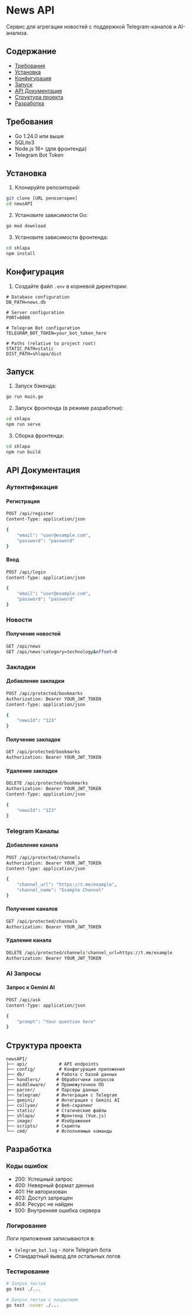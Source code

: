 # News API

Сервис для агрегации новостей с поддержкой Telegram-каналов и AI-анализа.

## Содержание

- [Требования](#требования)
- [Установка](#установка)
- [Конфигурация](#конфигурация)
- [Запуск](#запуск)
- [API Документация](#api-документация)
- [Структура проекта](#структура-проекта)
- [Разработка](#разработка)

## Требования

- Go 1.24.0 или выше
- SQLite3
- Node.js 16+ (для фронтенда)
- Telegram Bot Token

## Установка

1. Клонируйте репозиторий:
```bash
git clone [URL репозитория]
cd newsAPI
```

2. Установите зависимости Go:
```bash
go mod download
```

3. Установите зависимости фронтенда:
```bash
cd shlapa
npm install
```

## Конфигурация

1. Создайте файл `.env` в корневой директории:
```env
# Database configuration
DB_PATH=news.db

# Server configuration
PORT=8080

# Telegram Bot configuration
TELEGRAM_BOT_TOKEN=your_bot_token_here

# Paths (relative to project root)
STATIC_PATH=static
DIST_PATH=shlapa/dist
```

## Запуск

1. Запуск бэкенда:
```bash
go run main.go
```

2. Запуск фронтенда (в режиме разработки):
```bash
cd shlapa
npm run serve
```

3. Сборка фронтенда:
```bash
cd shlapa
npm run build
```

## API Документация

### Аутентификация

#### Регистрация
```bash
POST /api/register
Content-Type: application/json

{
    "email": "user@example.com",
    "password": "password"
}
```

#### Вход
```bash
POST /api/login
Content-Type: application/json

{
    "email": "user@example.com",
    "password": "password"
}
```

### Новости

#### Получение новостей
```bash
GET /api/news
GET /api/news?category=technology&offset=0
```

### Закладки

#### Добавление закладки
```bash
POST /api/protected/bookmarks
Authorization: Bearer YOUR_JWT_TOKEN
Content-Type: application/json

{
    "newsId": "123"
}
```

#### Получение закладок
```bash
GET /api/protected/bookmarks
Authorization: Bearer YOUR_JWT_TOKEN
```

#### Удаление закладки
```bash
DELETE /api/protected/bookmarks
Authorization: Bearer YOUR_JWT_TOKEN
Content-Type: application/json

{
    "newsId": "123"
}
```

### Telegram Каналы

#### Добавление канала
```bash
POST /api/protected/channels
Authorization: Bearer YOUR_JWT_TOKEN
Content-Type: application/json

{
    "channel_url": "https://t.me/example",
    "channel_name": "Example Channel"
}
```

#### Получение каналов
```bash
GET /api/protected/channels
Authorization: Bearer YOUR_JWT_TOKEN
```

#### Удаление канала
```bash
DELETE /api/protected/channels?channel_url=https://t.me/example
Authorization: Bearer YOUR_JWT_TOKEN
```

### AI Запросы

#### Запрос к Gemini AI
```bash
POST /api/ask
Content-Type: application/json

{
    "prompt": "Your question here"
}
```

## Структура проекта

```
newsAPI/
├── api/            # API endpoints
├── config/         # Конфигурация приложения
├── db/            # Работа с базой данных
├── handlers/      # Обработчики запросов
├── middleware/    # Промежуточное ПО
├── parser/        # Парсеры данных
├── telegram/      # Интеграция с Telegram
├── gemini/        # Интеграция с Gemini AI
├── collyan/       # Веб-скрапинг
├── static/        # Статические файлы
├── shlapa/        # Фронтенд (Vue.js)
├── image/         # Изображения
├── scripts/       # Скрипты
└── cmd/           # Исполняемые команды
```

## Разработка

### Коды ошибок

- 200: Успешный запрос
- 400: Неверный формат данных
- 401: Не авторизован
- 403: Доступ запрещен
- 404: Ресурс не найден
- 500: Внутренняя ошибка сервера

### Логирование

Логи приложения записываются в:
- `telegram_bot.log` - логи Telegram бота
- Стандартный вывод для остальных логов

### Тестирование

```bash
# Запуск тестов
go test ./...

# Запуск тестов с покрытием
go test -cover ./...
```
